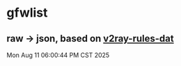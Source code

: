 # gfwlist
## raw -> json, based on [v2ray-rules-dat](https://github.com/Loyalsoldier/v2ray-rules-dat)
Mon Aug 11 06:00:44 PM CST 2025

